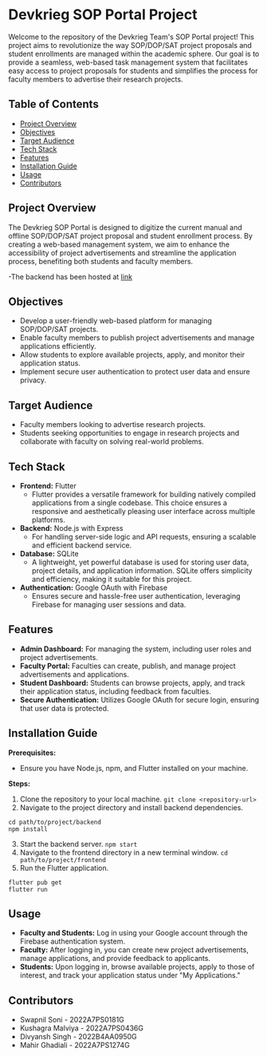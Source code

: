 # Devkrieg SOP Portal Project

Welcome to the repository of the Devkrieg Team's SOP Portal project! This project aims to revolutionize the way SOP/DOP/SAT project proposals and student enrollments are managed within the academic sphere. Our goal is to provide a seamless, web-based task management system that facilitates easy access to project proposals for students and simplifies the process for faculty members to advertise their research projects.

## Table of Contents

- [Project Overview](#project-overview)
- [Objectives](#objectives)
- [Target Audience](#target-audience)
- [Tech Stack](#tech-stack)
- [Features](#features)
- [Installation Guide](#installation-guide)
- [Usage](#usage)
- [Contributors](#contributors)

## Project Overview

The Devkrieg SOP Portal is designed to digitize the current manual and offline SOP/DOP/SAT project proposal and student enrollment process. By creating a web-based management system, we aim to enhance the accessibility of project advertisements and streamline the application process, benefiting both students and faculty members.

-The backend has been hosted at [link](http://172.208.48.24:3000/api/v1)

## Objectives

- Develop a user-friendly web-based platform for managing SOP/DOP/SAT projects.
- Enable faculty members to publish project advertisements and manage applications efficiently.
- Allow students to explore available projects, apply, and monitor their application status.
- Implement secure user authentication to protect user data and ensure privacy.

## Target Audience

- Faculty members looking to advertise research projects.
- Students seeking opportunities to engage in research projects and collaborate with faculty on solving real-world problems.

## Tech Stack

- **Frontend:** Flutter
  - Flutter provides a versatile framework for building natively compiled applications from a single codebase. This choice ensures a responsive and aesthetically pleasing user interface across multiple platforms.
- **Backend:** Node.js with Express
  - For handling server-side logic and API requests, ensuring a scalable and efficient backend service.
- **Database:** SQLite
  - A lightweight, yet powerful database is used for storing user data, project details, and application information. SQLite offers simplicity and efficiency, making it suitable for this project.
- **Authentication:** Google OAuth with Firebase
  - Ensures secure and hassle-free user authentication, leveraging Firebase for managing user sessions and data.

## Features

- **Admin Dashboard:** For managing the system, including user roles and project advertisements.
- **Faculty Portal:** Faculties can create, publish, and manage project advertisements and applications.
- **Student Dashboard:** Students can browse projects, apply, and track their application status, including feedback from faculties.
- **Secure Authentication:** Utilizes Google OAuth for secure login, ensuring that user data is protected.

## Installation Guide

**Prerequisites:**
- Ensure you have Node.js, npm, and Flutter installed on your machine.

**Steps:**
1. Clone the repository to your local machine.
```git clone <repository-url>```
2. Navigate to the project directory and install backend dependencies.
```
cd path/to/project/backend
npm install
```
3. Start the backend server.
``` npm start ```
4. Navigate to the frontend directory in a new terminal window.
```cd path/to/project/frontend```
5. Run the Flutter application.
```
flutter pub get
flutter run
```
## Usage

- **Faculty and Students:** Log in using your Google account through the Firebase authentication system.
- **Faculty:** After logging in, you can create new project advertisements, manage applications, and provide feedback to applicants.
- **Students:** Upon logging in, browse available projects, apply to those of interest, and track your application status under "My Applications."

## Contributors

- Swapnil Soni - 2022A7PS0181G
- Kushagra Malviya - 2022A7PS0436G
- Divyansh Singh - 2022B4AA0950G
- Mahir Ghadiali - 2022A7PS1274G
